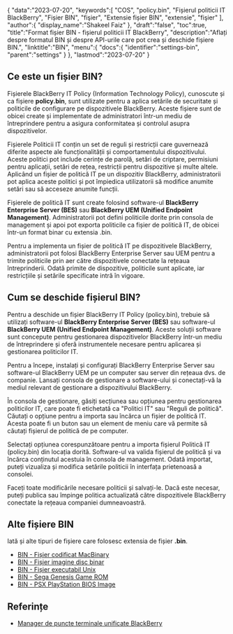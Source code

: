 {
"data":"2023-07-20",
   "keywords":[
"COS",
"policy.bin",
"Fișierul politicii IT BlackBerry",
"Fișier BIN",
"fişier",
"Extensie fișier BIN",
"extensie",
"fişier"
],
   "author":{
"display_name":"Shakeel Faiz"
},
"draft":"false",
"toc":true,
"title":"Format fișier BIN - fișierul politicii IT BlackBerry",
   "description":"Aflați despre formatul BIN și despre API-urile care pot crea și deschide fișiere BIN.",
   "linktitle":"BIN",
   "menu":{
      "docs":{
         "identifier":"settings-bin",
         "parent":"settings"
}
},
"lastmod":"2023-07-20"
}

## Ce este un fișier BIN?

Fișierele BlackBerry IT Policy (Information Technology Policy), cunoscute și ca fișiere **policy.bin**, sunt utilizate pentru a aplica setările de securitate și politicile de configurare pe dispozitivele BlackBerry. Aceste fișiere sunt de obicei create și implementate de administratori într-un mediu de întreprindere pentru a asigura conformitatea și controlul asupra dispozitivelor.

Fișierele Politicii IT conțin un set de reguli și restricții care guvernează diferite aspecte ale funcționalității și comportamentului dispozitivului. Aceste politici pot include cerințe de parolă, setări de criptare, permisiuni pentru aplicații, setări de rețea, restricții pentru dispozitive și multe altele. Aplicând un fișier de politică IT pe un dispozitiv BlackBerry, administratorii pot aplica aceste politici și pot împiedica utilizatorii să modifice anumite setări sau să acceseze anumite funcții.

Fișierele de politică IT sunt create folosind software-ul **BlackBerry Enterprise Server (BES)** sau **BlackBerry UEM (Unified Endpoint Management)**. Administratorii pot defini politicile dorite prin consola de management și apoi pot exporta politicile ca fișier de politică IT, de obicei într-un format binar cu extensia .bin.

Pentru a implementa un fișier de politică IT pe dispozitivele BlackBerry, administratorii pot folosi BlackBerry Enterprise Server sau UEM pentru a trimite politicile prin aer către dispozitivele conectate la rețeaua întreprinderii. Odată primite de dispozitive, politicile sunt aplicate, iar restricțiile și setările specificate intră în vigoare.

## Cum se deschide fișierul BIN?

Pentru a deschide un fișier BlackBerry IT Policy (policy.bin), trebuie să utilizați software-ul **BlackBerry Enterprise Server (BES)** sau software-ul **BlackBerry UEM (Unified Endpoint Management)**. Aceste soluții software sunt concepute pentru gestionarea dispozitivelor BlackBerry într-un mediu de întreprindere și oferă instrumentele necesare pentru aplicarea și gestionarea politicilor IT.

Pentru a începe, instalați și configurați BlackBerry Enterprise Server sau software-ul BlackBerry UEM pe un computer sau server din rețeaua dvs. de companie. Lansați consola de gestionare a software-ului și conectați-vă la mediul relevant de gestionare a dispozitivului BlackBerry.

În consola de gestionare, găsiți secțiunea sau opțiunea pentru gestionarea politicilor IT, care poate fi etichetată ca "Politici IT" sau "Reguli de politică". Căutați o opțiune pentru a importa sau încărca un fișier de politică IT. Acesta poate fi un buton sau un element de meniu care vă permite să căutați fișierul de politică de pe computer.

Selectați opțiunea corespunzătoare pentru a importa fișierul Politică IT (policy.bin) din locația dorită. Software-ul va valida fișierul de politică și va încărca conținutul acestuia în consola de management. Odată importat, puteți vizualiza și modifica setările politicii în interfața prietenoasă a consolei.

Faceți toate modificările necesare politicii și salvați-le. Dacă este necesar, puteți publica sau împinge politica actualizată către dispozitivele BlackBerry conectate la rețeaua companiei dumneavoastră.

## Alte fișiere BIN

Iată și alte tipuri de fișiere care folosesc extensia de fișier **.bin**.

- [BIN - Fișier codificat MacBinary](/ro/compression/bin/)
- [BIN - Fișier imagine disc binar](/ro/disc-and-media/bin/)
- [BIN - Fișier executabil Unix](/ro/executable/bin/)
- [BIN - Sega Genesis Game ROM](/ro/game/bin/)
- [BIN - PSX PlayStation BIOS Image](/ro/game/bin-pcsx/)

## Referințe
* [Manager de puncte terminale unificate BlackBerry](https://en.wikipedia.org/wiki/BlackBerry_Unified_Endpoint_Manager)

